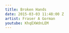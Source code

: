 ```yaml
---
title: Broken Hands
date: 2015-03-03 11:48:00 Z
artist: Fraser A Gorman
youtube: KhqEXWdnLEM
---
```


